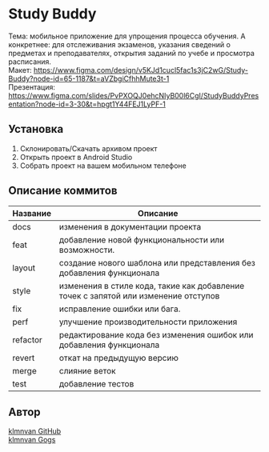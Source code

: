 # Study Buddy
Тема: мобильное приложение для упрощения процесса обучения. А конкретнее: для отслеживания экзаменов, указания сведений о предметах и преподавателях, открытия заданий по учебе и просмотра расписания.  
Макет: https://www.figma.com/design/v5KJd1cucl5fac1s3jC2wG/Study-Buddy?node-id=65-1187&t=aVZbgiCfhhMute3t-1  
Презентация: https://www.figma.com/slides/PvPXOQJ0ehcNIyB00l6CgI/StudyBuddyPresentation?node-id=3-30&t=hpgt1Y44FEJ1LyPF-1

## Установка
1. Склонировать/Скачать архивом проект
2. Открыть проект в Android Studio
3. Собрать проект на вашем мобильном телефоне

## Описание коммитов
| Название | Описание                                                                            |
| -------- |-------------------------------------------------------------------------------------|
| docs     | изменения в документации проекта                                                    |
| feat     | добавление новой функциональности или возможности.                                  |
| layout   | создание нового шаблона или представления без добавления функционала                |
| style    | изменения в стиле кода, такие как добавление точек с запятой или изменение отступов |
| fix      | исправление ошибки или бага.                                                        |
| perf     | улучшение производительности приложения                                             |
| refactor | редактирование кода без изменения ошибок или добавления функционала                 |
| revert   | откат на предыдущую версию                                                          |
| merge    | слияние веток                                                                       |
| test     | добавление тестов                                                                   |

## Автор
[klmnvan GitHub](https://github.com/klmnvan)  
[klmnvan Gogs](http://gogs.ngknn.ru:3000/klmnvan)
